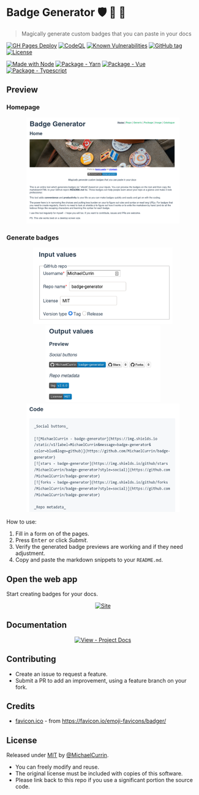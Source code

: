 # Badge Generator :shield: :badger: :mage:
> Magically generate custom badges that you can paste in your docs

[![GH Pages Deploy](https://github.com/MichaelCurrin/badge-generator/workflows/GH%20Pages%20Deploy/badge.svg)](https://github.com/MichaelCurrin/badge-generator/actions?query=workflow%3A%22GH+Pages+Deploy%22 "GitHub Actions workflow status")
[![CodeQL](https://github.com/MichaelCurrin/badge-generator/workflows/CodeQL/badge.svg)](https://github.com/MichaelCurrin/badge-generator/actions?query=workflow%3ACodeQL "Code quality workflow status")
[![Known Vulnerabilities](https://snyk.io/test/github/MichaelCurrin/badge-generator/badge.svg?targetFile=package.json)](https://snyk.io/test/github/MichaelCurrin/badge-generator?targetFile=package.json "Snyk vulnerabilities")
[![GitHub tag](https://img.shields.io/github/tag/MichaelCurrin/badge-generator)](https://github.com/MichaelCurrin/badge-generator/releases/?include_prereleases&sort=semver)
[![License](https://img.shields.io/badge/License-MIT-blue)](#license)

[![Made with Node](https://img.shields.io/badge/Node.js->=12-blue?logo=node.js&logoColor=white)](https://nodejs.org "Node homepage")
[![Package - Yarn](https://img.shields.io/badge/Yarn->=1-blue?logo=yarn&logoColor=white)](https://classic.yarnpkg.com)
[![Package - Vue](https://img.shields.io/github/package-json/dependency-version/MichaelCurrin/badge-generator/vue?logo=vue.js)](https://www.npmjs.com/package/vue)
[![Package - Typescript](https://img.shields.io/github/package-json/dependency-version/MichaelCurrin/badge-generator/dev/typescript?logo=typescript&logoColor=white)](https://www.npmjs.com/package/typescript)


## Preview

### Homepage

<div align="center">
    <a href="https://michaelcurrin.github.io/badge-generator/">
        <img src="/docs/_media/homepage.png" alt="Home screenshot" title="Home screenshot" width="400" />
    </a>
</div>

### Generate badges

<!-- It's best to have these each on their own line for readability. -->

<div align="center">
    <a href="https://michaelcurrin.github.io/badge-generator/#/repo">
        <img src="/docs/_media/inputs.png" alt="Home screenshot" title="Inputs screenshot" height="200" />
        <br>
        <img src="/docs/_media/shields.png" alt="Shields screenshot" title="Shields screenshot" height="200" />
        <br>
        <img src="/docs/_media/code.png" alt="Code screenshot" title="Code screenshot" width="400" />
    </a>
</div>

How to use:

1. Fill in a form on of the pages.
1. Press <kbd>Enter</kbd> or click _Submit_.
1. Verify the generated badge previews are working and if they need adjustment.
1. Copy and paste the markdown snippets to your `README.md`.


## Open the web app

Start creating badges for your docs.

<div align="center">

[![Site](https://img.shields.io/badge/View_site-Badge_Generator-2ea44f?style=for-the-badge)](https://michaelcurrin.github.io/badge-generator/)

</div>


## Documentation

<div align="center">

[![View - Project Docs](https://img.shields.io/badge/View-Project_Docs-blue?style=for-the-badge)](/docs/)

</div>


## Contributing

- Create an issue to request a feature.
- Submit a PR to add an improvement, using a feature branch on your fork.


## Credits

- [favicon.ico](/public/favicon.ico) - from https://favicon.io/emoji-favicons/badger/


## License

Released under [MIT](/LICENSE) by [@MichaelCurrin](https://github.com/MichaelCurrin).

- You can freely modify and reuse.
- The original license must be included with copies of this software.
- Please link back to this repo if you use a significant portion the source code.
